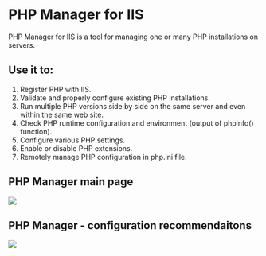 # PHP Manager for IIS
PHP Manager for IIS is a tool for managing one or many PHP installations on servers.

## Use it to:
1. Register PHP with IIS.
2. Validate and properly configure existing PHP installations.
3. Run multiple PHP versions side by side on the same server and even within the same web site.
4. Check PHP runtime configuration and environment (output of phpinfo() function).
5. Configure various PHP settings.
6. Enable or disable PHP extensions.
7. Remotely manage PHP configuration in php.ini file.

## PHP Manager main page
<img src="http://i.imgur.com/83zcvqd.png" />

## PHP Manager - configuration recommendaitons
<img src="http://i.imgur.com/FOquOdx.png" />
